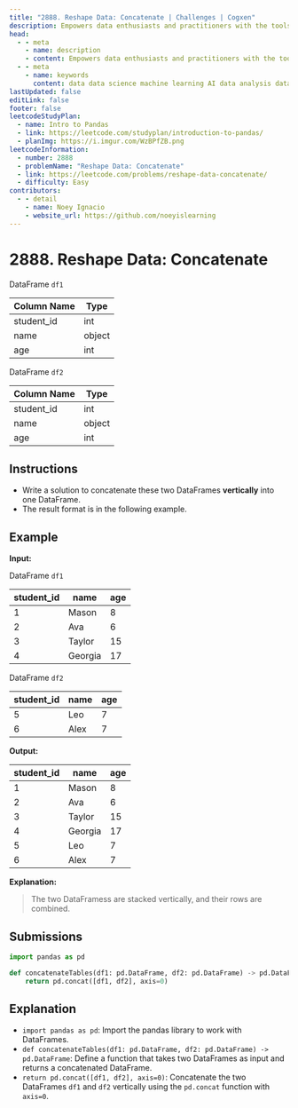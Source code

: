 ```yaml
---
title: "2888. Reshape Data: Concatenate | Challenges | Cogxen"
description: Empowers data enthusiasts and practitioners with the tools and knowledge to unlock the potential of data.
head:
  - - meta
    - name: description
    - content: Empowers data enthusiasts and practitioners with the tools and knowledge to unlock the potential of data.
  - - meta
    - name: keywords
      content: data data science machine learning AI data analysis data-driven data enthusiasts data practitioners
lastUpdated: false
editLink: false
footer: false
leetcodeStudyPlan:
  - name: Intro to Pandas
  - link: https://leetcode.com/studyplan/introduction-to-pandas/
  - planImg: https://i.imgur.com/WzBPfZB.png
leetcodeInformation:
  - number: 2888
  - problemName: "Reshape Data: Concatenate"
  - link: https://leetcode.com/problems/reshape-data-concatenate/
  - difficulty: Easy
contributors:
  - - detail
    - name: Noey Ignacio
    - website_url: https://github.com/noeyislearning
---
```


# 2888. Reshape Data: Concatenate

DataFrame `df1`

<ScrollableTableContainer>

| Column Name | Type   |
| ----------- | ------ |
| student_id  | int    |
| name        | object |
| age         | int    |

</ScrollableTableContainer>

DataFrame `df2`

<ScrollableTableContainer>

| Column Name | Type   |
| ----------- | ------ |
| student_id  | int    |
| name        | object |
| age         | int    |

</ScrollableTableContainer>

## Instructions

- Write a solution to concatenate these two DataFrames **vertically** into one DataFrame.
- The result format is in the following example.

## Example

**Input:**

DataFrame `df1`

<ScrollableTableContainer>

| student_id | name    | age |
| ---------- | ------- | --- |
| 1          | Mason   | 8   |
| 2          | Ava     | 6   |
| 3          | Taylor  | 15  |
| 4          | Georgia | 17  |

</ScrollableTableContainer>

DataFrame `df2`

<ScrollableTableContainer>

| student_id | name | age |
| ---------- | ---- | --- |
| 5          | Leo  | 7   |
| 6          | Alex | 7   |

</ScrollableTableContainer>

**Output:**

<ScrollableTableContainer>

| student_id | name    | age |
| ---------- | ------- | --- |
| 1          | Mason   | 8   |
| 2          | Ava     | 6   |
| 3          | Taylor  | 15  |
| 4          | Georgia | 17  |
| 5          | Leo     | 7   |
| 6          | Alex    | 7   |

</ScrollableTableContainer>

**Explanation:**

> The two DataFramess are stacked vertically, and their rows are combined.

## Submissions

```python :line-numbers
import pandas as pd

def concatenateTables(df1: pd.DataFrame, df2: pd.DataFrame) -> pd.DataFrame:
    return pd.concat([df1, df2], axis=0)
```

## Explanation

<CustomAccordion title="Python (Pandas)" submitted_by="@noeyislearning" submit_website_url="https://github.com/noeyislearning" :collapsed=false>

- `import pandas as pd`: Import the pandas library to work with DataFrames.
- `def concatenateTables(df1: pd.DataFrame, df2: pd.DataFrame) -> pd.DataFrame`: Define a function that takes two DataFrames as input and returns a concatenated DataFrame.
- `return pd.concat([df1, df2], axis=0)`: Concatenate the two DataFrames `df1` and `df2` vertically using the `pd.concat` function with `axis=0`.

</CustomAccordion>
